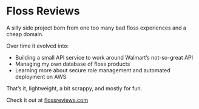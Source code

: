 # Floss Reviews

A silly side project born from one too many bad floss experiences and a cheap domain.

Over time it evolved into:
- Building a small API service to work around Walmart’s not-so-great API
- Managing my own database of floss products
- Learning more about secure role management and automated deployment on AWS

That’s it, lightweight, a bit scrappy, and mostly for fun.

Check it out at [flossreviews.com](https://flossreviews.com)